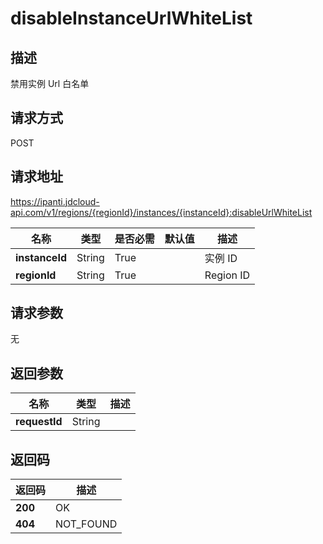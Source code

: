 # disableInstanceUrlWhiteList


## 描述
禁用实例 Url 白名单

## 请求方式
POST

## 请求地址
https://ipanti.jdcloud-api.com/v1/regions/{regionId}/instances/{instanceId}:disableUrlWhiteList

|名称|类型|是否必需|默认值|描述|
|---|---|---|---|---|
|**instanceId**|String|True| |实例 ID|
|**regionId**|String|True| |Region ID|

## 请求参数
无


## 返回参数
|名称|类型|描述|
|---|---|---|
|**requestId**|String| |



## 返回码
|返回码|描述|
|---|---|
|**200**|OK|
|**404**|NOT_FOUND|
